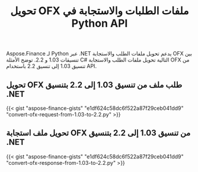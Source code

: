 ﻿---
title: تحويل OFX ملفات الطلبات والاستجابة في Python API
linktitle: تحويل OFX الطلب وملفات الاستجابة
type: docs
weight: 20
url: /ar/python-net/convert-ofx-request-and-response-files/
keywords: Convert OFX File, OFX Python API, Convert OFX, Convert OFX Request, Convert OFX Response, Convert OFX Request Python, Python Convert OFX Response
description: تحويل OFX طلب ملف من تنسيق 1.03 إلى 2.2 بتنسيق Python. تحويل OFX ملف الاستجابة من تنسيق 1.03 إلى 2.2 بتنسيق Python
---
Aspose.Finance لـ Python عبر .NET يدعم تحويل ملفات الطلب والاستجابة OFX بين تنسيقات 1.03 و 2.2. توضح الأمثلة C# التالية تحويل ملفات الطلب والاستجابة OFX من تنسيق 1.03 إلى تنسيق 2.2 باستخدام API.
## **تحويل OFX طلب ملف من تنسيق 1.03 إلى 2.2 بتنسيق .NET**
{{< gist "aspose-finance-gists" "e1df624c58dc6f522a87f29ceb041dd9" "convert-ofx-request-from-1.03-to-2.2.py" >}}
## **تحويل ملف استجابة OFX من تنسيق 1.03 إلى 2.2 بتنسيق .NET**
{{< gist "aspose-finance-gists" "e1df624c58dc6f522a87f29ceb041dd9" "convert-ofx-response-from-1.03-to-2.2.py" >}}

